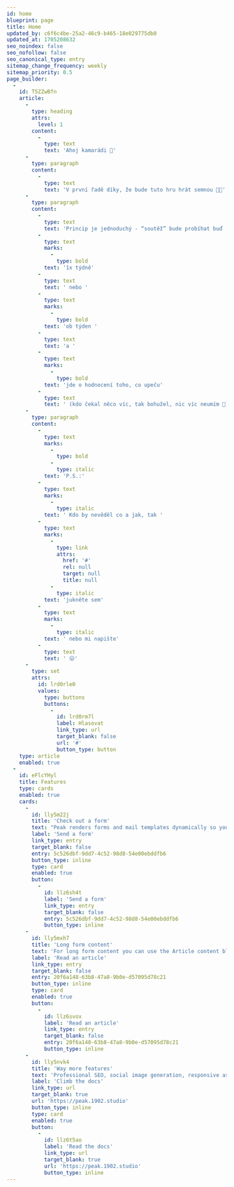 ```yaml
---
id: home
blueprint: page
title: Home
updated_by: c6f6c4be-25a2-46c9-b465-18e029775db0
updated_at: 1705208632
seo_noindex: false
seo_nofollow: false
seo_canonical_type: entry
sitemap_change_frequency: weekly
sitemap_priority: 0.5
page_builder:
  -
    id: T5ZZwBfn
    article:
      -
        type: heading
        attrs:
          level: 1
        content:
          -
            type: text
            text: 'Ahoj kamarádi 👋'
      -
        type: paragraph
        content:
          -
            type: text
            text: 'V první řadě díky, že bude tuto hru hrát semnou 🙏🤘'
      -
        type: paragraph
        content:
          -
            type: text
            text: 'Princip je jednoduchý - “soutěž” bude probíhat buď '
          -
            type: text
            marks:
              -
                type: bold
            text: '1x týdně'
          -
            type: text
            text: ' nebo '
          -
            type: text
            marks:
              -
                type: bold
            text: 'ob týden '
          -
            type: text
            text: 'a '
          -
            type: text
            marks:
              -
                type: bold
            text: 'jde o hodnocení toho, co upeču'
          -
            type: text
            text: ' (kdo čekal něco víc, tak bohužel, nic víc neumím 🤣)'
      -
        type: paragraph
        content:
          -
            type: text
            marks:
              -
                type: bold
              -
                type: italic
            text: 'P.S.:'
          -
            type: text
            marks:
              -
                type: italic
            text: ' Kdo by nevěděl co a jak, tak '
          -
            type: text
            marks:
              -
                type: link
                attrs:
                  href: '#'
                  rel: null
                  target: null
                  title: null
              -
                type: italic
            text: 'jukněte sem'
          -
            type: text
            marks:
              -
                type: italic
            text: ' nebo mi napište'
          -
            type: text
            text: ' 😛'
      -
        type: set
        attrs:
          id: lrd0rle0
          values:
            type: buttons
            buttons:
              -
                id: lrd0rm7l
                label: Hlasovat
                link_type: url
                target_blank: false
                url: '#'
                button_type: button
    type: article
    enabled: true
  -
    id: eFlcYHyl
    title: Features
    type: cards
    enabled: true
    cards:
      -
        id: lly5m22j
        title: 'Check out a form'
        text: "Peak renders forms and mail templates dynamically so you can add as many forms as you'd like, just by creating them in the CP. Peak ships with a default basic contact form you can edit."
        label: 'Send a form'
        link_type: entry
        target_blank: false
        entry: 5c526dbf-9dd7-4c52-98d8-54e00ebddfb6
        button_type: inline
        type: card
        enabled: true
        button:
          -
            id: llz6sh4t
            label: 'Send a form'
            link_type: entry
            target_blank: false
            entry: 5c526dbf-9dd7-4c52-98d8-54e00ebddfb6
            button_type: inline
      -
        id: lly5mxh7
        title: 'Long form content'
        text: 'For long form content you can use the Article content block. This is a Bard fieldtypeopen in new window with multiple sets of fields that are regularly used in longer articles.'
        label: 'Read an article'
        link_type: entry
        target_blank: false
        entry: 20f6a148-63b8-47a8-9b0e-d57095d78c21
        button_type: inline
        type: card
        enabled: true
        button:
          -
            id: llz6svox
            label: 'Read an article'
            link_type: entry
            target_blank: false
            entry: 20f6a148-63b8-47a8-9b0e-d57095d78c21
            button_type: inline
      -
        id: lly5nvk4
        title: 'Way more features'
        text: 'Professional SEO, social image generation, responsive assets, appearance globals, favicons generation, search templates, dark mode support with toggle, pagination template, search and additional bottles of oxygen.'
        label: 'Climb the docs'
        link_type: url
        target_blank: true
        url: 'https://peak.1902.studio'
        button_type: inline
        type: card
        enabled: true
        button:
          -
            id: llz6t5ao
            label: 'Read the docs'
            link_type: url
            target_blank: true
            url: 'https://peak.1902.studio'
            button_type: inline
---
```

